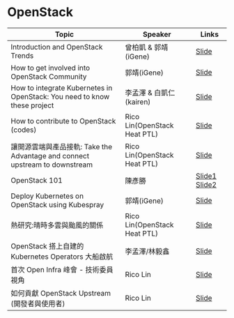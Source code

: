 # OpenStack

| Topic       | Speaker        | Links |
|-------------|----------------|--------------|
| Introduction and OpenStack Trends | 曾柏凱 & 郭靖(iGene) | [Slide](https://goo.gl/qC3tmq)|
| How to get involved into OpenStack Community | 郭靖(iGene) | [Slide](https://goo.gl/Tt4qSV)|
| How to integrate Kubernetes in OpenStack: You need to know these project | 李孟澤 & 白凱仁(kairen) | [Slide](https://goo.gl/hDSBej)|
| How to contribute to OpenStack (codes) | Rico Lin(OpenStack Heat PTL) | [Slide](https://goo.gl/SqLrCC)|
| 讓開源雲端與產品接軌: Take the Advantage and connect upstream to downstream | Rico Lin(OpenStack Heat PTL) | [Slide](https://www.slideshare.net/GuanYuLin1/take-the-advantage-and-connect-upstream-to-downstream)|
| OpenStack 101 | 陳彥勝 | [Slide1](https://goo.gl/CqhEF2) [Slide2](https://goo.gl/1dYTqY) |
| Deploy Kubernetes on OpenStack using Kubespray | 郭靖(iGene) | [Slide](https://goo.gl/UFvvHZ)|
| 熱研究:晴時多雲與颱風的關係 | Rico Lin(OpenStack Heat PTL) | [Slide](http://bit.ly/2M23f6Q)|
| OpenStack 搭上自建的 Kubernetes Operators 大船啟航 | 李孟澤/林毅鑫 | [Slide](https://drive.google.com/open?id=1SkkxM_wWtyD0b5VuHAZsFFMIeM55Fhs9)|
| 首次 Open Infra 峰會 - 技術委員視角 | Rico Lin | [Slide](http://bit.ly/2W1EWPH)|
| 如何貢獻 OpenStack Upstream (開發者與使用者) | Rico Lin | [Slide](https://docs.google.com/presentation/d/1_rYOSgV_JZpD4-uyp44WIVnzKBmo5TS25PCEJcw__Bg/edit?fbclid=IwAR0w53DUVQBDopzRxZ_5EH5wkzaeqidsQ7PXsFySiLXbYFK4g5dmTQYanwY)|
